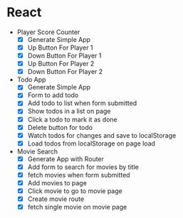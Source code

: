 # React

* Player Score Counter
  * [x] Generate Simple App
  * [x] Up Button For Player 1
  * [x] Down Button For Player 1
  * [x] Up Button For Player 2
  * [x] Down Button For Player 2
* Todo App
  * [x] Generate Simple App
  * [x] Form to add todo
  * [x] Add todo to list when form submitted
  * [x] Show todos in a list on page
  * [x] Click a todo to mark it as done
  * [x] Delete button for todo
  * [x] Watch todos for changes and save to localStorage
  * [x] Load todos from localStorage on page load
* Movie Search
  * [x] Generate App with Router
  * [x] Add form to search for movies by title
  * [x] fetch movies when form submitted
  * [x] Add movies to page
  * [x] Click movie to go to movie page
  * [x] Create movie route
  * [x] fetch single movie on movie page
